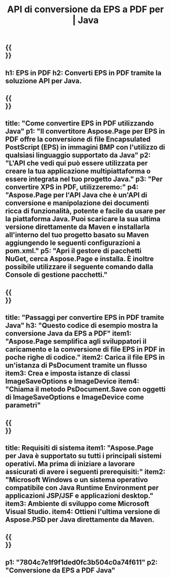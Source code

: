 ﻿---
translation: true
template: /_templates/_conversion-child-java.md
title: API di conversione da EPS a PDF per | Java
url: /java/conversion/eps-to-pdf/
description: Esempio di codice di conversione Java per il formato EPS in file PDF. Utilizzare questo codice di esempio per convertire EPS in PDF all'interno di qualsiasi applicazione basata su Java Web o Desktop.
informat: EPS
outformat: PDF
otherformats: XPS PS
---

{{<section banner>}}
---
h1: EPS in PDF
h2: Converti EPS in PDF tramite la soluzione API per Java.
---

{{<section overview>}}
---
title: "Come convertire EPS in PDF utilizzando Java"
p1: "Il convertitore Aspose.Page per EPS in PDF offre la conversione di file Encapsulated PostScript (EPS) in immagini BMP con l'utilizzo di qualsiasi linguaggio supportato da Java"
p2: "L'API che vedi qui può essere utilizzata per creare la tua applicazione multipiattaforma o essere integrata nel tuo progetto Java."
p3: "Per convertire XPS in PDF, utilizzeremo:"
p4: "Aspose.Page per l'API Java che è un'API di conversione e manipolazione dei documenti ricca di funzionalità, potente e facile da usare per la piattaforma Java. Puoi scaricare la sua ultima versione direttamente da Maven e installarla all'interno del tuo progetto basato su Maven aggiungendo le seguenti configurazioni a pom.xml."
p5: "Apri il gestore di pacchetti NuGet, cerca Aspose.Page e installa. È inoltre possibile utilizzare il seguente comando dalla Console di gestione pacchetti."
---

{{<section feature1>}}
---
title: "Passaggi per convertire EPS in PDF tramite Java"
h3: "Questo codice di esempio mostra la conversione Java da EPS a PDF"
item1: "Aspose.Page semplifica agli sviluppatori il caricamento e la conversione di file EPS in PDF in poche righe di codice."
item2: Carica il file EPS in un'istanza di PsDocument tramite un flusso
item3: Crea e imposta istanze di classi ImageSaveOptions e ImageDevice
item4: "Chiama il metodo PsDocument.Save con oggetti di ImageSaveOptions e ImageDevice come parametri"
---

{{<section feature2>}}
---
title: Requisiti di sistema
item1: "Aspose.Page per Java è supportato su tutti i principali sistemi operativi. Ma prima di iniziare a lavorare assicurati di avere i seguenti prerequisiti:"
item2: "Microsoft Windows o un sistema operativo compatibile con Java Runtime Environment per applicazioni JSP/JSF e applicazioni desktop."
item3: Ambiente di sviluppo come Microsoft Visual Studio.
item4: Ottieni l'ultima versione di Aspose.PSD per Java direttamente da Maven.
---

{{<section gist>}}
---
p1: "7804c7e1f9f1ded0fc3b504c0a74f611"
p2: "Conversione da EPS a PDF Java"
---
